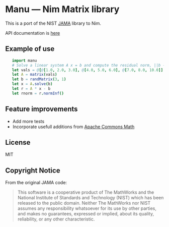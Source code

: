 # Manu — Nim Matrix library

This is a port of the NIST [JAMA](https://math.nist.gov/javanumerics/jama/) library to Nim.

API documentation is [here](https://b3liever.github.io/manu/index.html)

## Example of use

```nim
   import manu
   # Solve a linear system A x = b and compute the residual norm, ||b - A x||.
   let vals = @[@[1.0, 2.0, 3.0], @[4.0, 5.0, 6.0], @[7.0, 8.0, 10.0]]
   let A = matrix(vals)
   let b = randMatrix(3, 1)
   let x = A.solve(b)
   let r = A * x - b
   let rnorm = r.normInf()
```

## Feature improvements
- Add more tests
- Incorporate usefull additions from [Apache Commons Math](https://github.com/apache/commons-math)

## License
MIT

## Copyright Notice

From the original JAMA code:

> This software is a cooperative product of The MathWorks and the National
> Institute of Standards and Technology (NIST) which has been released to the
> public domain. Neither The MathWorks nor NIST assumes any responsibility
> whatsoever for its use by other parties, and makes no guarantees, expressed or
> implied, about its quality, reliability, or any other characteristic.
